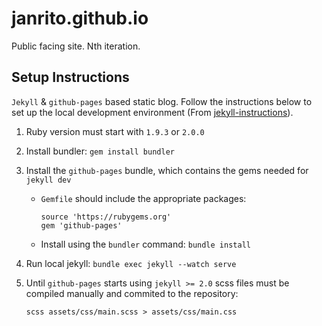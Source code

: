 # janrito.github.io 


Public facing site. Nth iteration.


## Setup Instructions

`Jekyll` & `github-pages` based static blog. Follow the instructions below to set up the local development environment (From [jekyll-instructions][]).

1. Ruby version must start with `1.9.3` or `2.0.0`
2. Install bundler:
    `gem install bundler`
3. Install the `github-pages` bundle, which contains the gems needed for `jekyll dev`
    + `Gemfile` should include the appropriate packages:
        
        ```
        source 'https://rubygems.org'
        gem 'github-pages'
        ```
    + Install using the `bundler` command:
        `bundle install`
4. Run local jekyll:
    `bundle exec jekyll --watch serve`
5. Until `github-pages` starts using `jekyll >= 2.0` scss files must be compiled manually and commited to the repository:

    ```
    scss assets/css/main.scss > assets/css/main.css
    ```

[jekyll-instructions]: https://help.github.com/articles/using-jekyll-with-pages